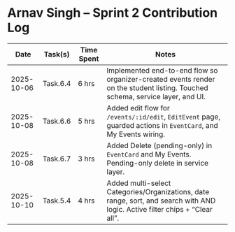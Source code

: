 # Arnav Singh – Sprint 2 Contribution Log

| Date       | Task(s)                                                                 | Time Spent | Notes |
|------------|--------------------------------------------------------------------------|------------|-------|
| 2025-10-06 | Task.6.4 | 6 hrs | Implemented end-to-end flow so organizer-created events render on the student listing. Touched schema, service layer, and UI. |
| 2025-10-08 | Task.6.6                                     | 5 hrs | Added edit flow for `/events/:id/edit`, `EditEvent` page, guarded actions in `EventCard`, and My Events wiring. |
| 2025-10-08 | Task.6.7                                     | 3 hrs | Added Delete (pending-only) in `EventCard` and My Events. Pending-only delete in service layer. |
| 2025-10-10 | Task.5.4      | 4 hrs | Added multi-select Categories/Organizations, date range, sort, and search with AND logic. Active filter chips + “Clear all”. |



